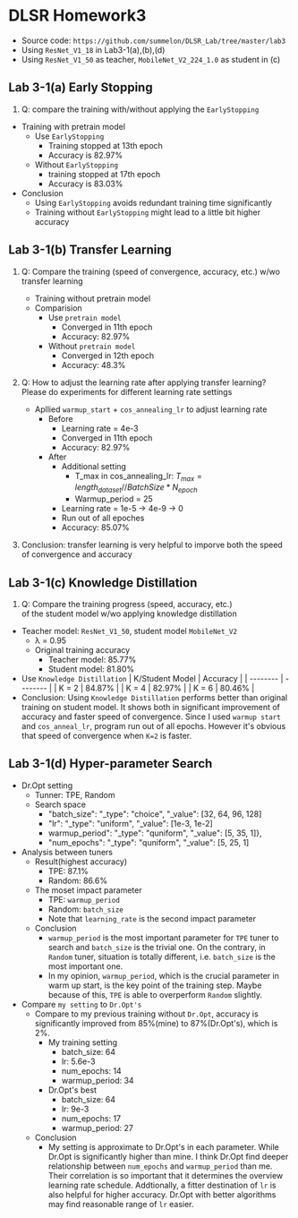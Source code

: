 # DLSR Homework3
- Source code: `https://github.com/summelon/DLSR_Lab/tree/master/lab3`
- Using `ResNet_V1_18` in Lab3-1(a),(b),(d)
- Using `ResNet_V1_50` as teacher, `MobileNet_V2_224_1.0` as student in (c\)
## Lab 3-1(a) Early Stopping
1. Q: compare the training with/without applying the `EarlyStopping`
- Training with pretrain model
    - Use `EarlyStopping`
        - Training stopped at 13th epoch
        - Accuracy is 82.97%
    - Without `EarlyStopping`
        - training stopped at 17th epoch
        - Accuracy is 83.03%
- Conclusion
    - Using `EarlyStopping` avoids redundant training time significantly
    - Training without `EarlyStopping` might lead to a little bit higher accuracy

## Lab 3-1(b) Transfer Learning
1. Q: Compare the training (speed of convergence, accuracy, etc.)
   w/wo transfer learning
    - Training without pretrain model
    - Comparision
        - Use `pretrain model`
            - Converged in 11th epoch
            - Accuracy: 82.97%
        - Without `pretrain model`
            - Converged in 12th epoch
            - Accuracy: 48.3%
    
2. Q: How to adjust the learning rate after applying transfer learning?\
   Please do experiments for different learning rate settings
    - Apllied `warmup_start` + `cos_annealing_lr` to adjust learning rate
        - Before
            - Learning rate = 4e-3
            - Converged in 11th epoch
            - Accuracy: 82.97%
        - After
            - Additional setting
                - T_max in cos_annealing_lr: 
                  $T_{max}=length_{dataset} // BatchSize*N_{epoch}$ 
                - Warmup_period = 25
            - Learning rate = 1e-5 -> 4e-9 -> 0
            - Run out of all epoches
            - Accuracy: 85.07%
3. Conclusion: transfer learning is very helpful to imporve both the
   speed of convergence and accuracy

## Lab 3-1(c\) Knowledge Distillation
1. Q: Compare the training progress (speed, accuracy, etc.)\
   of the student model w/wo applying knowledge distillation
- Teacher model: `ResNet_V1_50`, student model `MobileNet_V2`
    - λ = 0.95
    - Original training accuracy
        - Teacher model: 85.77%
        - Student model: 81.80%
- Use `Knowledge Distillation`
    | K/Student Model | Accuracy |
    |        -------- | -------- |
    |           K = 2 | 84.87%   |
    |           K = 4 | 82.97%   |
    |           K = 6 | 80.46%   |
- Conclusion: Using `Knowledge Distillation` performs better than
  original training on student model. It shows both in significant
  improvement of accuracy and faster speed of convergence. Since I used
  `warmup start` and `cos_anneal_lr`, program run out of all epochs.
  However it's obvious that speed of convergence when `K=2` is faster.

## Lab 3-1(d) Hyper-parameter Search
- Dr.Opt setting
    - Tunner: TPE, Random
    - Search space
        - "batch_size":
            "_type": "choice", "_value": [32, 64, 96, 128]
        - "lr": 
            "_type": "uniform", "_value": [1e-3, 1e-2]
        - warmup_period":
            "_type": "quniform", "_value": [5, 35, 1]},
        - "num_epochs":
            "_type": "quniform", "_value": [5, 25, 1]
- Analysis between tuners
    - Result(highest accuracy)
        - TPE: 87.1%
        - Random: 86.6%    
    - The moset impact parameter
        - TPE: `warmup_period`
        - Random: `batch_size`
        - Note that `learning_rate` is the second impact parameter
    - Conclusion
        - `warmup_period` is the most important parameter for `TPE` 
          tuner to search and `batch_size` is the trivial one. On the 
          contrary, in `Random` tuner, situation is totally different,
          i.e. `batch_size` is the most important one. 
        - In my opinion, `warmup_period`, which is the crucial parameter
          in warm up start, is the key point of the training step. Maybe
          because of this, `TPE` is able to overperform `Random` slightly.
- Compare `my setting` to `Dr.Opt's`
    - Compare to my previous training without `Dr.Opt`, accuracy is 
      significantly improved from 85%(mine) to 87%(Dr.Opt's), which is 2%.
        - My training setting
            - batch_size: 64
            - lr: 5.6e-3
            - num_epochs: 14
            - warmup_period: 34
        - Dr.Opt's best
            - batch_size: 64
            - lr: 9e-3
            - num_epochs: 17
            - warmup_period: 27
    - Conclusion
        - My setting is approximate to Dr.Opt's in each parameter. While
          Dr.Opt is significantly higher than mine. I think Dr.Opt find deeper
          relationship between `num_epochs` and `warmup_period` than me. Their
          correlation is so important that it determines the overview learning
          rate schedule. Addtionally, a fitter destination of `lr` is also
          helpful for higher accuracy. Dr.Opt with better algorithms may find
          reasonable range of `lr` easier.



